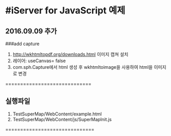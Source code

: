 #iServer for JavaScript 예제
============================
## 2016.09.09  추가
###add capture 
 1. http://wkhtmltopdf.org/downloads.html 이미지 캡쳐 설치
 2. 레이어: useCanvas= false
 3. com.sph.Capture에서 html 생성 후 wkhtmltoimage을 사용하여 html을 이미지로 변경 
 
=============================

## 실행파일
1. TestSuperMap/WebContent/example.html
2. TestSuperMap/WebContent/js/SuperMapInit.js

==============================
